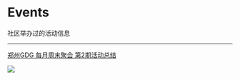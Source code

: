 # Events
社区举办过的活动信息

----

[郑州GDG 每月周末聚会 第2期活动总结](https://github.com/GDGZhengzhou/Events/blob/master/WeekendParty/Issue%232/)

![](http://ww4.sinaimg.cn/large/8a41f469gw1f7by26o6baj21kw11xanh.jpg)